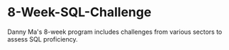 # 8-Week-SQL-Challenge
Danny Ma's 8-week program includes challenges from various sectors to assess SQL proficiency.
